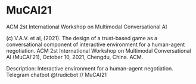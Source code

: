 # MuCAI21
ACM 2st International Workshop on Multimodal Conversational AI

(c) V.A.V. et al, (2021). The design of a trust-based game as a conversational component of interactive environment for a human-agent negotiation. ACM 2st International Workshop on Multimodal Conversational AI (MuCAI’21), October 10, 2021, Chengdu, China. ACM.

Description: Interactive environment for a human-agent negotiation. Telegram chatbot @trudicbot // MuCAI21
